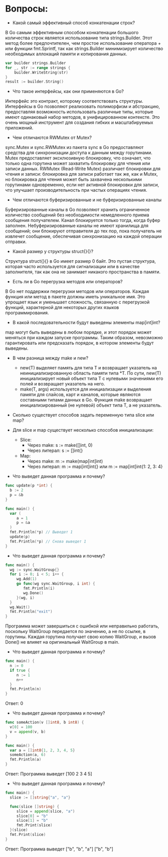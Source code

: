 # Вопросы:

* Какой самый эффективный способ конкатенации строк?

В Go самым эффективным способом конкатенации большого количества строк является использование типа strings.Builder. Этот метод более предпочтителен, чем простое использование оператора + или функции fmt.Sprintf, так как strings.Builder минимизирует количество необходимых аллокаций памяти и копирования данных.
```go
var builder strings.Builder
for _, str := range strings {
    builder.WriteString(str)
}
result := builder.String()
```

* Что такое интерфейсы, как они применяются в Go?

Интерфейс это контракт, которому соответствовать структуры. Интерфейсы в Go позволяют реализовать полиморфизм и абстракцию, предоставляя возможность использовать различные типы, которые имеют одинаковый набор методов, в унифицированном контексте. Это очень мощный инструмент для создания гибких и масштабируемых приложений.

* Чем отличаются RWMutex от Mutex?

sync.Mutex и sync.RWMutex из пакета sync в Go предоставляют средства для синхронизации доступа к данным между горутинами. Mutex предоставляет эксклюзивную блокировку, что означает, что только одна горутина может захватить блокировку для чтения или записи данных. RWMutex (Read-Write Mutex) различает блокировки для чтения и записи: блокировка для записи работает так же, как и Mutex, но блокировка для чтения может быть захвачена несколькими горутинами одновременно, если нет активной блокировки для записи, что улучшает производительность при частых операциях чтения.

* Чем отличаются буферизированные и не буферизированные каналы

Буферизированные каналы в Go позволяют хранить ограниченное количество сообщений без необходимости немедленного приема сообщения получателем. Канал блокируется только тогда, когда буфер заполнен. Небуферизированные каналы не имеют хранилища для сообщений; они блокируют отправителя до тех пор, пока получатель не извлечет сообщение, обеспечивая синхронизацию на каждой операции отправки.

* Какой размер у структуры struct{}{}?

Структура struct{}{} в Go имеет размер 0 байт. Это пустая структура, которая часто используется для сигнализации или в качестве заполнителя, так как она не занимает никакого пространства в памяти.

* Есть ли в Go перегрузка методов или операторов?

В Go нет поддержки перегрузки методов или операторов. Каждая функция или метод в пакете должны иметь уникальное имя. Это упрощает язык и уменьшает сложность, связанную с перегрузкой функций, характерной для некоторых других языков программирования.

* В какой последовательности будут выведены элементы map[int]int?

map могут быть выведены в любом порядке, и этот порядок может меняться при каждом запуске программы. Таким образом, невозможно гарантировать или предсказать порядок, в котором элементы будут выведены.

* В чем разница между make и new?

    * new(T) выделяет память для типа T и возвращает указатель на неинициализированную область памяти типа *T. По сути, new(T) инициализирует новый объект типа T с нулевыми значениями его полей и возвращает указатель на него.
    * make(T, args) используется для инициализации и выделения памяти для слайсов, карт и каналов, которые являются составными типами данных в Go. Функция make возвращает инициализированный (не нулевой) объект типа T, а не указатель.

* Сколько существует способов задать переменную типа slice или map?

* Для slice и map существует несколько способов инициализации:

    * Slice:
        * Через make: s := make([]int, 0)
        * Через литерал: s := []int{}
    * Map:
        * Через make: m := make(map[int]int)
        * Через литерал: m := map[int]int{} или m := map[int]int{1: 2, 3: 4}

* Что выведет данная программа и почему?

```go
func update(p *int) {
  b := 2
  p = &b
}

func main() {
  var (
     a = 1
     p = &a
  )
  fmt.Println(*p) // Выведет 1
  update(p)
  fmt.Println(*p) // Снова выведет 1
}
```

* Что выведет данная программа и почему?

```go
func main() {
  wg := sync.WaitGroup{}
  for i := 0; i < 5; i++ {
     wg.Add(1)
     go func(wg sync.WaitGroup, i int) {
        fmt.Println(i)
        wg.Done()
     }(wg, i)
  }
  wg.Wait()
  fmt.Println("exit")
}
```

Программа может завершиться с ошибкой или неправильно работать, поскольку WaitGroup передается по значению, а не по ссылке, в горутины. Каждая горутина получает свою копию WaitGroup, и вызов Done() не влияет на оригинальный WaitGroup в main.

* Что выведет данная программа и почему?

```go
func main() {
  n := 0
  if true {
     n := 1
     n++
  }
  fmt.Println(n)
}
```

Ответ: 0

* Что выведет данная программа и почему?

```go
func someAction(v []int8, b int8) {
  v[0] = 100
  v = append(v, b)
}

func main() {
  var a = []int8{1, 2, 3, 4, 5}
  someAction(a, 6)
  fmt.Println(a)
}
```

Ответ: Программа выведет [100 2 3 4 5]

* Что выведет данная программа и почему?

```go
func main() {
  slice := []string{"a", "a"}

  func(slice []string) {
     slice = append(slice, "a")
     slice[0] = "b"
     slice[1] = "b"
     fmt.Print(slice)
  }(slice)
  fmt.Print(slice)
}
```

Ответ: Программа выведет ["b", "b", "a"] ["b", "b"]